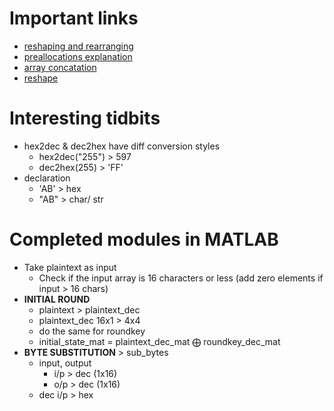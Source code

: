# Important links

- [reshaping and rearranging](https://www.mathworks.com/help/matlab/math/reshaping-and-rearranging-arrays.html)
- [preallocations explanation](https://www.youtube.com/watch?v=Pqn-y_SnzMs)
- [array concatation](https://www.mathworks.com/help/matlab/ref/double.cat.html)
- [reshape](https://www.mathworks.com/help/matlab/ref/reshape.html)

# Interesting tidbits

- hex2dec & dec2hex have diff conversion styles
  - hex2dec("255") > 597
  - dec2hex(255) > 'FF'
- declaration
  - 'AB' > hex
  - "AB" > char/ str

# Completed modules in MATLAB

- Take plaintext as input
  - Check if the input array is 16 characters or less (add zero elements if input > 16 chars)
- **INITIAL ROUND**
  - plaintext > plaintext_dec
  - plaintext_dec 16x1 > 4x4
  - do the same for roundkey
  - initial_state_mat = plaintext_dec_mat ⨁ roundkey_dec_mat
- **BYTE SUBSTITUTION** > sub_bytes
  - input, output
    - i/p > dec (1x16)
    - o/p > dec (1x16)
  - dec i/p > hex
